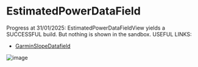 # EstimatedPowerDataField
Progress at 31/01/2025: EstimatedPowerDataFieldView yields a SUCCESSFUL build. But nothing is shown in the sandbox.
USEFUL LINKS:

* [GarminSlopeDatafield](https://github.com/mizamae/GarminSlopeDatafield)


![image](https://github.com/user-attachments/assets/cb412864-58a5-4d92-867d-5b16787b201c)
